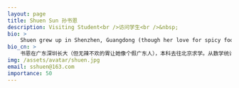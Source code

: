 ```yaml
---
layout: page
title: Shuen Sun 孙书恩
description: Visiting Student<br />访问学生<br />&nbsp;
bio: >
    Shuen grew up in Shenzhen, Guangdong (though her love for spicy food makes her feel more like a "fake" Guangdong native). After completing her undergraduate studies in Beijing, she transitioned from mathematics and statistics to data science. She’s eager to dive deeper into the interdisciplinary field of biomedical research and hopes to further explore the world of COmics in the future. Beyond her academic pursuits, she’s passionate about tennis and is determined to improve her skills. She also enjoys playing badminton, so don’t forget to invite her for a match! At home, she loves gaming and has a soft spot for cats and dogs. She has a younger sister named Fa Fa (a puppy). If you think she's a bit "E", you’d never guess that she’s actually an INFP.
bio_cn: >
    书恩在广东深圳长大（但无辣不欢的胃让她像个假广东人），本科去往北京求学。从数学统计走向数据科学，她希望能继续走进生物医学深入交叉领域的研究，在COmics进行更多的学习与探索。平衡科研之余，她尤其热爱打网球，目标是努力涨球。她也很喜欢羽毛球，所以打球请别忘了喊上她～她还喜欢宅着打游戏，特别喜欢猫猫狗狗，家有妹宝發發（小狗）。如果你觉得她很e，那你一定猜不到她是个infp....
img: /assets/avatar/shuen.jpg
email: sshuen@163.com
importance: 50
---
```


